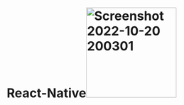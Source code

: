 # React-Native<img width="203" alt="Screenshot 2022-10-20 200301" src="https://user-images.githubusercontent.com/60581237/197191317-c5b6a1b0-f247-4558-b9c2-9aa1b6d9c26b.png">
